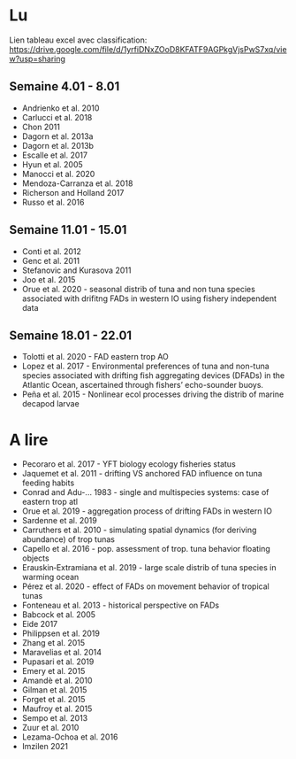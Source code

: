 # Lu
Lien tableau excel avec classification: https://drive.google.com/file/d/1yrfiDNxZOoD8KFATF9AGPkgVjsPwS7xq/view?usp=sharing 
## Semaine 4.01 - 8.01
* Andrienko et al. 2010
* Carlucci et al. 2018
* Chon 2011
* Dagorn et al. 2013a
* Dagorn et al. 2013b
* Escalle et al. 2017
* Hyun et al. 2005
* Manocci et al. 2020
* Mendoza-Carranza et al. 2018
* Richerson and Holland 2017
* Russo et al. 2016
## Semaine 11.01 - 15.01
* Conti et al. 2012
* Genc et al. 2011
* Stefanovic and Kurasova 2011
* Joo et al. 2015
* Orue et al. 2020 - seasonal distrib of tuna and non tuna species associated with drifitng FADs in western IO using fishery independent data
## Semaine 18.01 - 22.01
* Tolotti et al. 2020 - FAD eastern trop AO
* Lopez et al. 2017 - Environmental preferences of tuna and non-tuna species associated with drifting fish aggregating devices (DFADs) in the Atlantic Ocean,
ascertained through fishers’ echo-sounder buoys.
* Peña et al. 2015 - Nonlinear ecol processes driving the distrib of marine decapod larvae
# A lire
* Pecoraro et al. 2017 - YFT biology ecology fisheries status
* Jaquemet et al. 2011 - drifting VS anchored FAD influence on tuna feeding habits
* Conrad and Adu-... 1983 - single and multispecies systems: case of eastern trop atl
* Orue et al. 2019 - aggregation process of drifting FADs in western IO
* Sardenne et al. 2019
* Carruthers et al. 2010 - simulating spatial dynamics (for deriving abundance) of trop tunas
* Capello et al. 2016 - pop. assessment of trop. tuna behavior floating objects
* Erauskin‐Extramiana et al. 2019 - large scale distrib of tuna species in warming ocean
* Pérez et al. 2020 - effect of FADs on movement behavior of tropical tunas
* Fonteneau et al. 2013 - historical perspective on FADs
* Babcock et al. 2005
* Eide 2017
* Philippsen et al. 2019
* Zhang et al. 2015
* Maravelias et al. 2014
* Pupasari et al. 2019
* Emery et al. 2015
* Amandè et al. 2010
* Gilman et al. 2015
* Forget et al. 2015
* Maufroy et al. 2015
* Sempo et al. 2013
* Zuur et al. 2010
* Lezama-Ochoa et al. 2016
* Imzilen 2021
